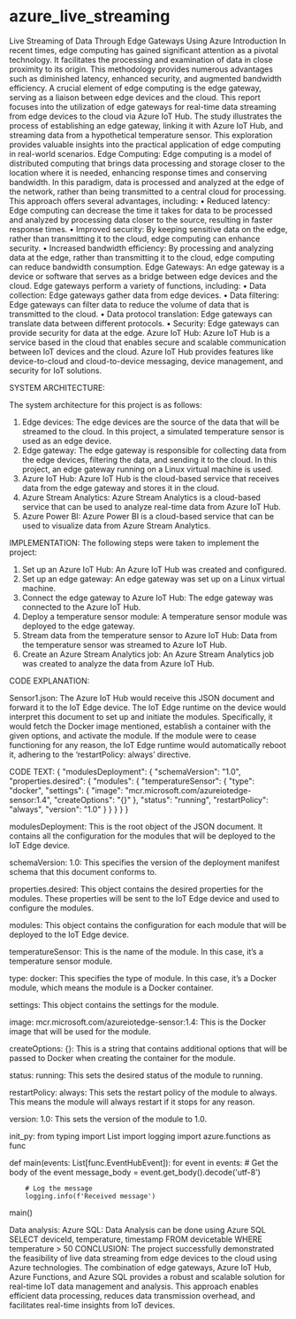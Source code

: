 # azure_live_streaming

Live Streaming of Data Through Edge Gateways Using Azure
Introduction
In recent times, edge computing has gained significant attention as a pivotal technology. It facilitates the processing and examination of data in close proximity to its origin. This methodology provides numerous advantages such as diminished latency, enhanced security, and augmented bandwidth efficiency. A crucial element of edge computing is the edge gateway, serving as a liaison between edge devices and the cloud.
This report focuses into the utilization of edge gateways for real-time data streaming from edge devices to the cloud via Azure IoT Hub. The study illustrates the process of establishing an edge gateway, linking it with Azure IoT Hub, and streaming data from a hypothetical temperature sensor. This exploration provides valuable insights into the practical application of edge computing in real-world scenarios.
Edge Computing:
Edge computing is a model of distributed computing that brings data processing and storage closer to the location where it is needed, enhancing response times and conserving bandwidth. In this paradigm, data is processed and analyzed at the edge of the network, rather than being transmitted to a central cloud for processing. 
This approach offers several advantages, including: 
• Reduced latency: Edge computing can decrease the time it takes for data to be processed and analyzed by processing data closer to the source, resulting in faster response times. 
• Improved security: By keeping sensitive data on the edge, rather than transmitting it to the cloud, edge computing can enhance security. 
• Increased bandwidth efficiency: By processing and analyzing data at the edge, rather than transmitting it to the cloud, edge computing can reduce bandwidth consumption.
Edge Gateways: 
An edge gateway is a device or software that serves as a bridge between edge devices and the cloud. Edge gateways perform a variety of functions, including: 
• Data collection: Edge gateways gather data from edge devices.
 • Data filtering: Edge gateways can filter data to reduce the volume of data that is transmitted to the cloud. • Data protocol translation: Edge gateways can translate data between different protocols. 
• Security: Edge gateways can provide security for data at the edge.
Azure IoT Hub: 
Azure IoT Hub is a service based in the cloud that enables secure and scalable communication between IoT devices and the cloud. Azure IoT Hub provides features like device-to-cloud and cloud-to-device messaging, device management, and security for IoT solutions.

SYSTEM ARCHITECTURE:

 
The system architecture for this project is as follows:
1.	Edge devices: The edge devices are the source of the data that will be streamed to the cloud. In this project, a simulated temperature sensor is used as an edge device.
2.	Edge gateway: The edge gateway is responsible for collecting data from the edge devices, filtering the data, and sending it to the cloud. In this project, an edge gateway running on a Linux virtual machine is used.
3.	Azure IoT Hub: Azure IoT Hub is the cloud-based service that receives data from the edge gateway and stores it in the cloud.
4.	Azure Stream Analytics: Azure Stream Analytics is a cloud-based service that can be used to analyze real-time data from Azure IoT Hub.
5.	Azure Power BI: Azure Power BI is a cloud-based service that can be used to visualize data from Azure Stream Analytics.


IMPLEMENTATION:
The following steps were taken to implement the project:
1.	Set up an Azure IoT Hub: An Azure IoT Hub was created and configured.
2.	Set up an edge gateway: An edge gateway was set up on a Linux virtual machine.
3.	Connect the edge gateway to Azure IoT Hub: The edge gateway was connected to the Azure IoT Hub.
4.	Deploy a temperature sensor module: A temperature sensor module was deployed to the edge gateway.
5.	Stream data from the temperature sensor to Azure IoT Hub: Data from the temperature sensor was streamed to Azure IoT Hub.
6.	Create an Azure Stream Analytics job: An Azure Stream Analytics job was created to analyze the data from Azure IoT Hub.


CODE EXPLANATION:

Sensor1.json:
The Azure IoT Hub would receive this JSON document and forward it to the IoT Edge device. The IoT Edge runtime on the device would interpret this document to set up and initiate the modules. Specifically, it would fetch the Docker image mentioned, establish a container with the given options, and activate the module. If the module were to cease functioning for any reason, the IoT Edge runtime would automatically reboot it, adhering to the ‘restartPolicy: always’ directive.

 
CODE TEXT:
{
    "modulesDeployment": {
        "schemaVersion": "1.0",
        "properties.desired": {
            "modules": {
                "temperatureSensor": {
                    "type": "docker",
                    "settings": {
                        "image": "mcr.microsoft.com/azureiotedge-sensor:1.4",
                        "createOptions": "{}"
                    },
                    "status": "running",
                    "restartPolicy": "always",
                    "version": "1.0"
                }
            }
        }
    }
}

modulesDeployment: This is the root object of the JSON document. It contains all the configuration for the modules that will be deployed to the IoT Edge device.

schemaVersion: 1.0: This specifies the version of the deployment manifest schema that this document conforms to.

properties.desired: This object contains the desired properties for the modules. These properties will be sent to the IoT Edge device and used to configure the modules.

modules: This object contains the configuration for each module that will be deployed to the IoT Edge device.

temperatureSensor: This is the name of the module. In this case, it’s a temperature sensor module.

type: docker: This specifies the type of module. In this case, it’s a Docker module, which means the module is a Docker container.

settings: This object contains the settings for the module.

image: mcr.microsoft.com/azureiotedge-sensor:1.4: This is the Docker image that will be used for the module.

createOptions: {}: This is a string that contains additional options that will be passed to Docker when creating the container for the module.

status: running: This sets the desired status of the module to running.

restartPolicy: always: This sets the restart policy of the module to always. This means the module will always restart if it stops for any reason.

version: 1.0: This sets the version of the module to 1.0.

init_py:
from typing import List
import logging
import azure.functions as func

def main(events: List[func.EventHubEvent]):
    for event in events:
        # Get the body of the event
        message_body = event.get_body().decode('utf-8')

        # Log the message
        logging.info(f'Received message')

main()

Data analysis: Azure SQL:
Data Analysis can be done using Azure SQL
SELECT deviceId, temperature, timestamp
FROM devicetable
WHERE temperature > 50
CONCLUSION:
The project successfully demonstrated the feasibility of live data streaming from edge devices to the cloud using Azure technologies. The combination of edge gateways, Azure IoT Hub, Azure Functions, and Azure SQL provides a robust and scalable solution for real-time IoT data management and analysis. This approach enables efficient data processing, reduces data transmission overhead, and facilitates real-time insights from IoT devices.








